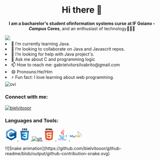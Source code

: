 <h1 align='center'>Hi there 👋</h1>
                                             <p align='center'><b>I am a bacharelor's student ofinformation systems curse at IF Goiano - <i>Campus</i> Ceres</b>, and an  enthusiast  of technology👨🏽‍💻<align='center'/p>
  <div><img src="https://media3.giphy.com/media/VbnUQpnihPSIgIXuZv/200w.gif?cid=82a1493bqsewij4tt943v7qaftrppz5kt2dobuekwcq69amt&rid=200w.gif&ct=g"</div>
<div><li>🌱 I’m currently learning  Java.</li>
<li>👯 I’m looking to collaborate on Java and Javascrit repos.</li>
<li>🤔 I’m looking for help with Java project's.</li>
<li>💬 Ask me about C and programming logic</li>
<li>📫 How to reach me: gabrielvitorsilvabrito@gmail.com</li>
<li>😄 Pronouns:He/Him</li>
<li>⚡ Fun fact: I love learning about web programming.</li>
  
<img src="https://github-readme-stats.vercel.app/api/top-langs?username=bielvitooor&show_icons=true&locale=en&layout=compact&theme=chartreuse-dark" alt="ovi" />

<h3 align="left">Connect with me:</h3>
<p align="left">
<a href="https://instagram.com/bielvitooor" target="blank"><img align="center" src="https://raw.githubusercontent.com/rahuldkjain/github-profile-readme-generator/master/src/images/icons/Social/instagram.svg" alt="bielvitooor" height="30" width="40" /></a>
</p>

<h3 align="left">Languages and Tools:</h3>
<p align="left"> <a href="https://www.cprogramming.com/" target="_blank" rel="noreferrer"> <img src="https://raw.githubusercontent.com/devicons/devicon/master/icons/c/c-original.svg" alt="c" width="40" height="40"/> </a> <a href="https://www.w3schools.com/css/" target="_blank" rel="noreferrer"> <img src="https://raw.githubusercontent.com/devicons/devicon/master/icons/css3/css3-original-wordmark.svg" alt="css3" width="40" height="40"/> </a> <a href="https://git-scm.com/" target="_blank" rel="noreferrer"> <img src="https://www.vectorlogo.zone/logos/git-scm/git-scm-icon.svg" alt="git" width="40" height="40"/> </a> <a href="https://www.w3.org/html/" target="_blank" rel="noreferrer"> <img src="https://raw.githubusercontent.com/devicons/devicon/master/icons/html5/html5-original-wordmark.svg" alt="html5" width="40" height="40"/> </a> <a href="https://www.java.com" target="_blank" rel="noreferrer"> <img src="https://raw.githubusercontent.com/devicons/devicon/master/icons/java/java-original.svg" alt="java" width="40" height="40"/> </a> <a href="https://www.mysql.com/" target="_blank" rel="noreferrer"> <img src="https://raw.githubusercontent.com/devicons/devicon/master/icons/mysql/mysql-original-wordmark.svg" alt="mysql" width="40" height="40"/> </a> </p>
!![Snake animation](https://github.com/bielvitooor/github-readme/blob/output/github-contribution-snake.svg)
